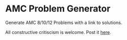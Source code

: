 # AMC Problem Generator

Generate AMC 8/10/12 Problems with a link to solutions.

All constructive critiscism is welcome. Post it [here](https://github.com/cbracketdash/AMCapp/issues).
